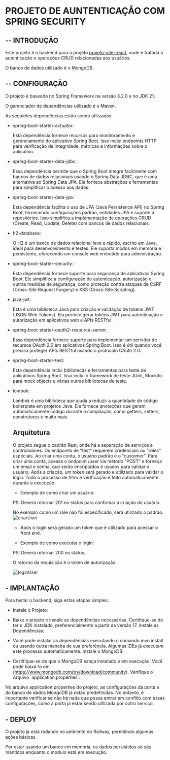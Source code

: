 # PROJETO DE AUNTENTICAÇÃO COM SPRING SECURITY #


## -- INTRODUÇÃO 
Este projeto é o backend para o projeto [projeto-vite-react](https://github.com/kaikyMoura/projeto-vite-react), onde é tratada a autenticação e operações CRUD relacionadas aos usuários. 

O banco de dados utilizado é o MongoDB.

## -- CONFIGURAÇÃO 
O projeto é baseado no Spring Framework na versão 3.2.0 e no JDK 21.

O gerenciador de dependências utilizado é o Maven.

As seguintes dependências estão sendo utilizadas:


- spring-boot-starter-actuator:

  Esta dependência fornece recursos para monitoramento e gerenciamento do aplicativo Spring Boot. Isso inclui endpoints HTTP para verificação de integridade, 
  métricas e informações sobre o aplicativo.

- spring-boot-starter-data-jdbc:

  Essa dependência permite que o Spring Boot integre facilmente com bancos de dados relacionais usando o Spring Data JDBC, que é uma alternativa ao Spring Data JPA. 
  Ele fornece abstrações e ferramentas para simplificar o acesso aos dados.

- spring-boot-starter-data-jpa:

  Esta dependência facilita o uso de JPA (Java Persistence API) no Spring Boot, fornecendo configurações padrão, entidades JPA e suporte a repositórios. 
  Isso simplifica a implementação de operações CRUD (Create, Read, Update, Delete) com bancos de dados relacionais.

- h2-database:

  O H2 é um banco de dados relacional leve e rápido, escrito em Java, ideal para desenvolvimento e testes. Ele suporta modos em memória e persistente, oferecendo um console web embutido   para administração.

- spring-boot-starter-security:

  Esta dependência fornece suporte para segurança de aplicativos Spring Boot. Ele simplifica a configuração de autenticação, autorização e outras medidas de segurança, 
  como proteção contra ataques de CSRF (Cross-Site Request Forgery) e XSS (Cross-Site Scripting).

- java-jwt:

  Esta é uma biblioteca Java para criação e validação de tokens JWT (JSON Web Tokens). Ela permite gerar tokens JWT para autenticação e autorização em aplicativos web e APIs RESTful.

- spring-boot-starter-oauth2-resource-server:

  Essa dependência fornece suporte para implementar um servidor de recursos OAuth 2.0 em aplicativos Spring Boot. Isso é útil quando você precisa proteger 
  APIs RESTful usando o protocolo OAuth 2.0.

- spring-boot-starter-test:

  Esta dependência inclui bibliotecas e ferramentas para teste de aplicativos Spring Boot. Isso inclui o framework de teste JUnit, 
  Mockito para mock objects e várias outras bibliotecas de teste.
  
- lombok:

  Lombok é uma biblioteca que ajuda a reduzir a quantidade de código boilerplate em projetos Java. Ela fornece anotações que geram automaticamente código durante a compilação, 
  como getters, setters, construtores e muito mais.

  ## Arquitetura
  O projeto segue o padrão Rest, onde há a separação de serviços e controladores. Os endpoints de "test" requerem credenciais ou "roles" especiais. Ao criar uma conta, o usuário padrão é o "customer". Para criar uma conta, acesse o endpoint /user via método "POST" e forneça um email e senha, que serão encriptados e usados para validar o usuário. Após a criação, um token será gerado e utilizado para validar o login. Todo o processo de filtro e verificação é feito automaticamente durante a execução.

  - Exemplo de como criar um usuário:
    
  PS: Deverá retornar 201 no status para confirmar a criação do usuário.

  No exemplo como um role não foi especificado, será utilizado o padrão. 
  ![criarUser](https://github.com/kaikyMoura/autenticacao---spring-Security/assets/104535442/83155e46-d080-468d-a8ba-b4f81eaf3ea9)


  - Após o login será gerado um token que é utilizado para acessar o front end.


  - Exemplo de como executar o login:

  PS: Deverá retornar 200 no status.

  O retorno da requisição é o token de autorização.
    
  ![loginUser](https://github.com/kaikyMoura/autenticacao---spring-Security/assets/104535442/e19d90ac-eb04-41f2-a689-5095681c57f2)


  
## - IMPLANTAÇÃO

Para testar o backend, siga estas etapas simples:

- Instale o Projeto:

- Baixe o projeto e instale as dependências necessárias. Certifique-se de ter o JDK instalado, preferencialmente a partir da versão 17.
Instale as Dependências:

- Você pode instalar as dependências executando o comando mvn install ou usando outra maneira de sua preferência. Algumas IDEs já executam este processo automaticamente.
Instale o MongoDB:

- Certifique-se de que o MongoDB esteja instalado e em execução. Você pode baixá-lo em (https://www.mongodb.com/try/download/community).
Verifique o Arquivo ´application.properties´:

No arquivo application.properties do projeto, as configurações da porta e do banco de dados MongoDB já estão predefinidas. 
No entanto, é importante verificar se não há nada que possa entrar em conflito com essas configurações, como a porta já estar sendo utilizada por outro serviço.


## - DEPLOY 

O projeto já está rodando no ambiente do Railway, permitindo algumas ações básicas.

Por estar usando um banco em memória, os dados persistidos só são mantidos enquanto o modulo está em execução.
